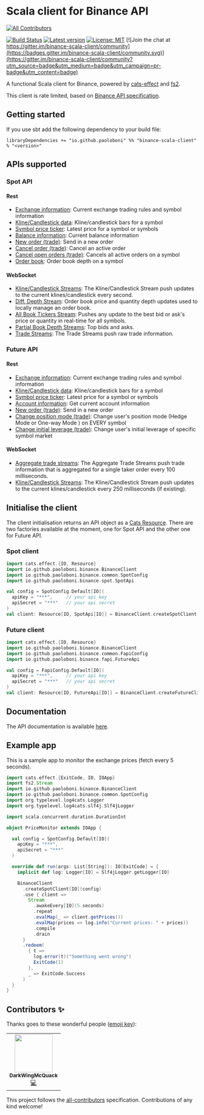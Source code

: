 # Scala client for Binance API
<!-- ALL-CONTRIBUTORS-BADGE:START - Do not remove or modify this section -->
[![All Contributors](https://img.shields.io/badge/all_contributors-1-orange.svg?style=flat-square)](#contributors-)
<!-- ALL-CONTRIBUTORS-BADGE:END -->

[![Build Status](https://github.com/paoloboni/binance-scala-client/actions/workflows/ci.yml/badge.svg)](https://github.com/paoloboni/binance-scala-client/actions?query=workflow)
[![Latest version](https://img.shields.io/maven-central/v/io.github.paoloboni/binance-scala-client_2.13.svg)](https://search.maven.org/artifact/io.github.paoloboni/binance-scala-client_2.13)
[![License: MIT](https://img.shields.io/badge/License-MIT-yellow.svg)](https://opensource.org/licenses/MIT) [![Join the chat at https://gitter.im/binance-scala-client/community](https://badges.gitter.im/binance-scala-client/community.svg)](https://gitter.im/binance-scala-client/community?utm_source=badge&utm_medium=badge&utm_campaign=pr-badge&utm_content=badge)

A functional Scala client for Binance, powered by [cats-effect](https://typelevel.org/cats-effect/) and [fs2](https://fs2.io/).

This client is rate limited, based on [Binance API specification](https://github.com/binance/binance-spot-api-docs/blob/master/rest-api.md).

## Getting started

If you use sbt add the following dependency to your build file:

```sbtshell
libraryDependencies += "io.github.paoloboni" %% "binance-scala-client" % "<version>"
```

## APIs supported

### Spot API

#### Rest
* [Exchange information](https://github.com/binance/binance-spot-api-docs/blob/master/rest-api.md#exchange-information): Current exchange trading rules and symbol information
* [Kline/Candlestick data](https://github.com/binance/binance-spot-api-docs/blob/master/rest-api.md#klinecandlestick-data): Kline/candlestick bars for a symbol
* [Symbol price ticker](https://github.com/binance/binance-spot-api-docs/blob/master/rest-api.md#symbol-price-ticker): Latest price for a symbol or symbols
* [Balance information](https://github.com/binance/binance-spot-api-docs/blob/master/rest-api.md#account-information-user_data): Current balance information
* [New order (trade)](https://github.com/binance/binance-spot-api-docs/blob/master/rest-api.md#new-order--trade): Send in a new order
* [Cancel order (trade)](https://github.com/binance/binance-spot-api-docs/blob/master/rest-api.md#cancel-order-trade): Cancel an active order
* [Cancel open orders (trade)](https://github.com/binance/binance-spot-api-docs/blob/master/rest-api.md#cancel-all-open-orders-on-a-symbol-trade): Cancels all active orders on a symbol
* [Order book](https://binance-docs.github.io/apidocs/spot/en/#order-book): Order book depth on a symbol

#### WebSocket
* [Kline/Candlestick Streams](https://binance-docs.github.io/apidocs/spot/en/#kline-candlestick-streams): The Kline/Candlestick Stream push updates to the current klines/candlestick every second.
* [Diff. Depth Stream](https://binance-docs.github.io/apidocs/spot/en/#diff-depth-stream): Order book price and quantity depth updates used to locally manage an order book.
* [All Book Tickers Stream](https://binance-docs.github.io/apidocs/spot/en/#all-book-tickers-stream): Pushes any update to the best bid or ask's price or quantity in real-time for all symbols.
* [Partial Book Depth Streams](https://binance-docs.github.io/apidocs/spot/en/#partial-book-depth-streams): Top bids and asks.
* [Trade Streams](https://binance-docs.github.io/apidocs/spot/en/#trade-streams): The Trade Streams push raw trade information.

### Future API

#### Rest
* [Exchange information](https://binance-docs.github.io/apidocs/futures/en/#exchange-information): Current exchange trading rules and symbol information
* [Kline/Candlestick data](https://binance-docs.github.io/apidocs/futures/en/#kline-candlestick-data): Kline/candlestick bars for a symbol
* [Symbol price ticker](https://binance-docs.github.io/apidocs/futures/en/#symbol-price-ticker): Latest price for a symbol or symbols
* [Account information](https://binance-docs.github.io/apidocs/#account-information-user_data): Get current account information
* [New order (trade)](https://binance-docs.github.io/apidocs/futures/en/#new-order-trade): Send in a new order
* [Change position mode (trade)](https://binance-docs.github.io/apidocs/futures/en/#change-position-mode-trade): Change user's position mode (Hedge Mode or One-way Mode ) on EVERY symbol
* [Change initial leverage (trade)](https://binance-docs.github.io/apidocs/futures/en/#change-initial-leverage-trade): Change user's initial leverage of specific symbol market

#### WebSocket
* [Aggregate trade streams](https://binance-docs.github.io/apidocs/futures/en/#aggregate-trade-streams): The Aggregate Trade Streams push trade information that is aggregated for a single taker order every 100 milliseconds.
* [Kline/Candlestick Streams](https://binance-docs.github.io/apidocs/futures/en/#kline-candlestick-streams): The Kline/Candlestick Stream push updates to the current klines/candlestick every 250 milliseconds (if existing).

## Initialise the client

The client initialisation returns an API object as a [Cats Resource](https://typelevel.org/cats-effect/docs/std/resource).
There are two factories available at the moment, one for Spot API and the other one for Future API.

### Spot client

```scala
import cats.effect.{IO, Resource}
import io.github.paoloboni.binance.BinanceClient
import io.github.paoloboni.binance.common.SpotConfig
import io.github.paoloboni.binance.spot.SpotApi

val config = SpotConfig.Default[IO](
  apiKey = "***",     // your api key
  apiSecret = "***"   // your api secret
)
val client: Resource[IO, SpotApi[IO]] = BinanceClient.createSpotClient[IO](config)
```

### Future client

```scala
import cats.effect.{IO, Resource}
import io.github.paoloboni.binance.BinanceClient
import io.github.paoloboni.binance.common.FapiConfig
import io.github.paoloboni.binance.fapi.FutureApi

val config = FapiConfig.Default[IO](
  apiKey = "***",     // your api key
  apiSecret = "***"   // your api secret
)
val client: Resource[IO, FutureApi[IO]] = BinanceClient.createFutureClient[IO](config)
```

## Documentation

The API documentation is available [here](https://paoloboni.github.io/binance-scala-client/latest/api/).

## Example app

This is a sample app to monitor the exchange prices (fetch every 5 seconds).

```scala
import cats.effect.{ExitCode, IO, IOApp}
import fs2.Stream
import io.github.paoloboni.binance.BinanceClient
import io.github.paoloboni.binance.common.SpotConfig
import org.typelevel.log4cats.Logger
import org.typelevel.log4cats.slf4j.Slf4jLogger

import scala.concurrent.duration.DurationInt

object PriceMonitor extends IOApp {

  val config = SpotConfig.Default[IO](
    apiKey = "***",
    apiSecret = "***"
  )

  override def run(args: List[String]): IO[ExitCode] = {
    implicit def log: Logger[IO] = Slf4jLogger.getLogger[IO]

    BinanceClient
      .createSpotClient[IO](config)
      .use { client =>
        Stream
          .awakeEvery[IO](5.seconds)
          .repeat
          .evalMap(_ => client.getPrices())
          .evalMap(prices => log.info("Current prices: " + prices))
          .compile
          .drain
      }
      .redeem(
        { t =>
          log.error(t)("Something went wrong")
          ExitCode(1)
        },
        _ => ExitCode.Success
      )
  }
}
```

## Contributors ✨

Thanks goes to these wonderful people ([emoji key](https://allcontributors.org/docs/en/emoji-key)):

<!-- ALL-CONTRIBUTORS-LIST:START - Do not remove or modify this section -->
<!-- prettier-ignore-start -->
<!-- markdownlint-disable -->
<table>
  <tr>
    <td align="center"><a href="https://github.com/DarkWingMcQuack"><img src="https://avatars.githubusercontent.com/u/38857302?v=4?s=100" width="100px;" alt=""/><br /><sub><b>DarkWingMcQuack</b></sub></a><br /><a href="https://github.com/paoloboni/binance-scala-client/commits?author=DarkWingMcQuack" title="Code">💻</a></td>
  </tr>
</table>

<!-- markdownlint-restore -->
<!-- prettier-ignore-end -->

<!-- ALL-CONTRIBUTORS-LIST:END -->

This project follows the [all-contributors](https://github.com/all-contributors/all-contributors) specification. Contributions of any kind welcome!
